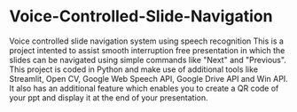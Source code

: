 # Voice-Controlled-Slide-Navigation
Voice controlled slide navigation system using speech recognition
This is a project intented to assist smooth interruption free presentation in which the slides can be navigated using simple commands like "Next" and "Previous".
This project is coded in Python and make use of additional tools like Streamlit, Open CV, Google Web Speech API, Google Drive API and Win API.
It also has an additional feature which enables you to create a QR code of your ppt and display it at the end of your presentation.
